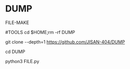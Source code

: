# DUMP
FILE-MAKE

#TOOLS 
cd $HOME;rm -rf DUMP

git clone --depth=1 https://github.com/JISAN-404/DUMP

cd DUMP

python3 FILE.py
